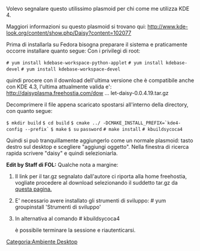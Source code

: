 Volevo segnalare questo utilissimo plasmoid per chi come me utilizza KDE 4.

Maggiori informazioni su questo plasmoid si trovano qui:
[<http://www.kde-look.org/content/show.php/Daisy?content=102077>](http://www.kde-look.org/content/show.php/Daisy?content=102077)

Prima di installarla su Fedora bisogna preparare il sistema e praticamente occorre installare quanto segue:
Con i privilegi di root:

`# yum install kdebase-workspace-python-applet`
`# yum install kdebase-devel`
`# yum install kdebase-workspace-devel`

quindi procere con il download dell'ultima versione che è compatibile anche con KDE 4.3, l'ultima attualmente valida e': [<http://daisyplasma.freehostia.com/dow>](http://daisyplasma.freehostia.com/dow) ... let-daisy-0.0.4.19.tar.gz

Decomprimere il file appena scaricato spostarsi all'interno della directory, con quanto segue:

`$ mkdir build`
`$ cd build`
`` $ cmake ../ -DCMAKE_INSTALL_PREFIX=`kde4-config --prefix` ``
`$ make`
`$ su`
`password`
`# make install`
`# kbuildsycoca4`

Quindi si può tranquillamente aggiungerlo come un normale plasmoid: tasto destro sul desktop e scegliere "aggiungi oggetto". Nella finestra di ricerca rapida scrivere "daisy" e quindi selezioniarla.

**Edit by Staff di FOL:**
Qualche nota a margine:

1.  Il link per il tar.gz segnalato dall'autore ci riporta alla home freehostia, vogliate procedere al download selezionando il suddetto tar.gz da [questa pagina.](http://daisyplasma.freehostia.com/pages/download.php)
2.  E' necessario avere installato gli strumenti di sviluppo:
        # yum groupinstall 'Strumenti di sviluppo'

3.  In alternativa al comando
        # kbuildsycoca4

    è possibile terminare la sessione e riautenticarsi.

[Categoria:Ambiente Desktop](Categoria:Ambiente_Desktop "wikilink")
